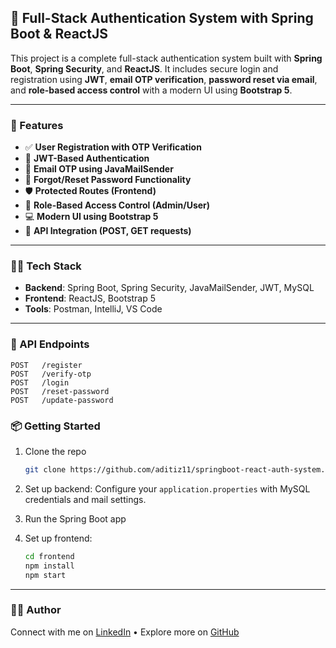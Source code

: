 

## 🔐 Full-Stack Authentication System with Spring Boot & ReactJS

This project is a complete full-stack authentication system built with **Spring Boot**, **Spring Security**, and **ReactJS**. It includes secure login and registration using **JWT**, **email OTP verification**, **password reset via email**, and **role-based access control** with a modern UI using **Bootstrap 5**.

---

### 🚀 Features

* ✅ **User Registration with OTP Verification**
* 🔑 **JWT-Based Authentication**
* 📧 **Email OTP using JavaMailSender**
* 🔁 **Forgot/Reset Password Functionality**
* 🛡️ **Protected Routes (Frontend)**
* 👤 **Role-Based Access Control (Admin/User)**
* 💻 **Modern UI using Bootstrap 5**
* 🔗 **API Integration (POST, GET requests)**

---

### 🧑‍💻 Tech Stack

* **Backend**: Spring Boot, Spring Security, JavaMailSender, JWT, MySQL
* **Frontend**: ReactJS, Bootstrap 5
* **Tools**: Postman, IntelliJ, VS Code

---

### 📁 API Endpoints

```
POST   /register
POST   /verify-otp
POST   /login
POST   /reset-password
POST   /update-password
```

### 📦 Getting Started

1. Clone the repo

   ```bash
   git clone https://github.com/aditiz11/springboot-react-auth-system.git
   ```

2. Set up backend: Configure your `application.properties` with MySQL credentials and mail settings.

3. Run the Spring Boot app

4. Set up frontend:

   ```bash
   cd frontend
   npm install
   npm start
   ```

---

### 🙋‍♀️ Author

Connect with me on [LinkedIn](https://linkedin.com/in/aditiyerra11) • Explore more on [GitHub](https://github.com/aditiz11)


